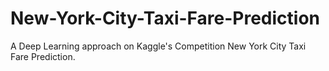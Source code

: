 # New-York-City-Taxi-Fare-Prediction
A Deep Learning approach on Kaggle's Competition New York City Taxi Fare Prediction.
